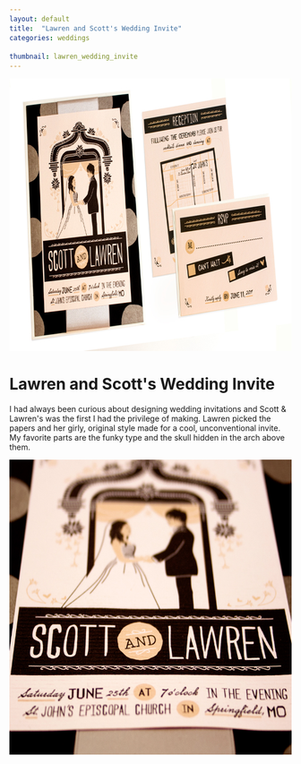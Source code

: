 ```yaml
---
layout: default
title:  "Lawren and Scott's Wedding Invite"
categories: weddings

thumbnail: lawren_wedding_invite
---
```


<img src="/images/lawren_wedding_invite_01.jpg" width="790" height="487">

# Lawren and Scott's Wedding Invite

I had always been curious about designing wedding invitations and Scott & Lawren's was the first I had the privilege of making. Lawren picked the papers and her girly, original style made for a cool, unconventional invite. My favorite parts are the funky type and the skull hidden in the arch above them.

<img src="/images/lawren_wedding_invite_02.jpg" width="790" height="527">
